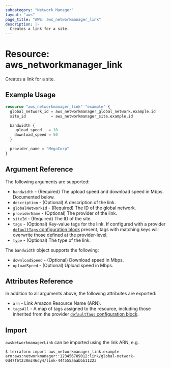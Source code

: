 ```yaml
---
subcategory: "Network Manager"
layout: "aws"
page_title: "AWS: aws_networkmanager_link"
description: |-
  Creates a link for a site.
---
```


# Resource: aws_networkmanager_link

Creates a link for a site.

## Example Usage

```terraform
resource "aws_networkmanager_link" "example" {
  global_network_id = aws_networkmanager_global_network.example.id
  site_id           = aws_networkmanager_site.example.id

  bandwidth {
    upload_speed   = 10
    download_speed = 50
  }

  provider_name = "MegaCorp"
}
```

## Argument Reference

The following arguments are supported:

* `bandwidth` - (Required) The upload speed and download speed in Mbps. Documented below.
* `description` - (Optional) A description of the link.
* `globalNetworkId` - (Required) The ID of the global network.
* `providerName` - (Optional) The provider of the link.
* `siteId` - (Required) The ID of the site.
* `tags` - (Optional) Key-value tags for the link. If configured with a provider [`defaultTags` configuration block](https://registry.terraform.io/providers/hashicorp/aws/latest/docs#default_tags-configuration-block) present, tags with matching keys will overwrite those defined at the provider-level.
* `type` - (Optional) The type of the link.

The `bandwidth` object supports the following:

* `downloadSpeed` - (Optional) Download speed in Mbps.
* `uploadSpeed` - (Optional) Upload speed in Mbps.

## Attributes Reference

In addition to all arguments above, the following attributes are exported:

* `arn` - Link Amazon Resource Name (ARN).
* `tagsAll` - A map of tags assigned to the resource, including those inherited from the provider [`defaultTags` configuration block](https://registry.terraform.io/providers/hashicorp/aws/latest/docs#default_tags-configuration-block).

## Import

`awsNetworkmanagerLink` can be imported using the link ARN, e.g.

```
$ terraform import aws_networkmanager_link.example arn:aws:networkmanager::123456789012:link/global-network-0d47f6t230mz46dy4/link-444555aaabbb11223
```

<!-- cache-key: cdktf-0.17.0-pre.15 input-f9826a575b6176d48e644a610ef863ca4da725d0abd5b393a794410b7f235bfb -->
